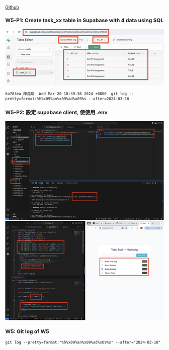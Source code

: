 [Github](https://github.com/liangyu9103/1122-wp2-2N_31.git)

### W5-P1: Create task_xx table in Supabase with 4 data using SQL

![](w5-p1.png)

```
6a783ea 陳亮瑜  Wed Mar 20 18:39:36 2024 +0800  git log --pretty=format:%h%x09%an%x09%ad%x09%s --after=2024-03-18
```

### W5-P2: 設定 supabase client, 使使用 .env

![](w5-p2-1.png)
![](w5-p2-2.png)

### W5: Git log of W5

```
git log --pretty=format:"%h%x09%an%x09%ad%x09%s" --after="2024-03-18"
```

